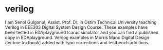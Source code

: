 # verilog
I am Senol Gulgonul, Assist. Prof. Dr. in Ostim Technical University teaching Verilog in EEE303 Digital System Design Course. These examples have been tested in EDAplayground Icarus simulator and you can find a published copy in EDAplayground. 
Verilog examples in Morris Mano Digital Design (lecture textbook) added with typo corrections and testbench additions.
